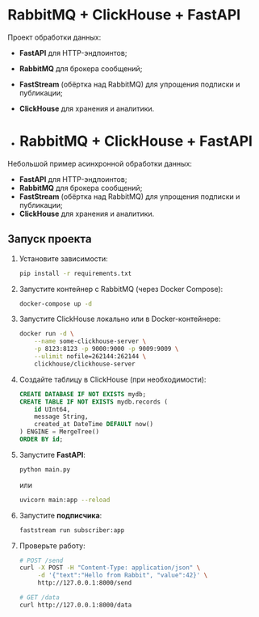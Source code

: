 # RabbitMQ + ClickHouse + FastAPI
Проект обработки данных:
- **FastAPI** для HTTP-эндпоинтов;
- **RabbitMQ** для брокера сообщений;
- **FastStream** (обёртка над RabbitMQ) для упрощения подписки и публикации;
- **ClickHouse** для хранения и аналитики.

- # RabbitMQ + ClickHouse + FastAPI

Небольшой пример асинхронной обработки данных:
- **FastAPI** для HTTP-эндпоинтов;
- **RabbitMQ** для брокера сообщений;
- **FastStream** (обёртка над RabbitMQ) для упрощения подписки и публикации;
- **ClickHouse** для хранения и аналитики.

## Запуск проекта

1. Установите зависимости:
    ```bash
    pip install -r requirements.txt
    ```

2. Запустите контейнер с RabbitMQ (через Docker Compose):
    ```bash
    docker-compose up -d
    ```

3. Запустите ClickHouse локально или в Docker-контейнере:
    ```bash
    docker run -d \
        --name some-clickhouse-server \
        -p 8123:8123 -p 9000:9000 -p 9009:9009 \
        --ulimit nofile=262144:262144 \
        clickhouse/clickhouse-server
    ```

4. Создайте таблицу в ClickHouse (при необходимости):
    ```sql
    CREATE DATABASE IF NOT EXISTS mydb;
    CREATE TABLE IF NOT EXISTS mydb.records (
        id UInt64,
        message String,
        created_at DateTime DEFAULT now()
    ) ENGINE = MergeTree()
    ORDER BY id;
    ```

5. Запустите **FastAPI**:
    ```bash
    python main.py
    ```
    или
    ```bash
    uvicorn main:app --reload
    ```

6. Запустите **подписчика**:
    ```bash
    faststream run subscriber:app
    ```

7. Проверьте работу:
    ```bash
    # POST /send
    curl -X POST -H "Content-Type: application/json" \
         -d '{"text":"Hello from Rabbit", "value":42}' \
         http://127.0.0.1:8000/send

    # GET /data
    curl http://127.0.0.1:8000/data
    ```

